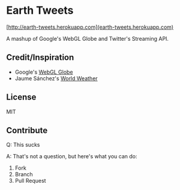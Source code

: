 # Earth Tweets

[http://earth-tweets.herokuapp.com](earth-tweets.herokuapp.com)

A mashup of Google's WebGL Globe and Twitter's Streaming API.

## Credit/Inspiration

* Google's [WebGL Globe](http://www.chromeexperiments.com/globe)
* Jaume Sánchez's [World Weather](http://www.clicktorelease.com/code/weather)

## License

MIT

## Contribute

Q: This sucks

A: That's not a question, but here's what you can do:

1. Fork
2. Branch
3. Pull Request
